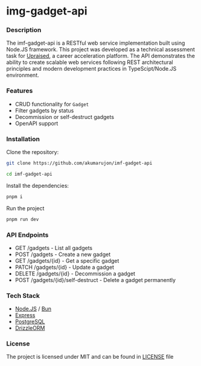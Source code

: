 # img-gadget-api

### Description

The imf-gadget-api is a RESTful web service implementation built using Node.JS
framework. This project was developed as a technical assessment task for
[Upraised](https://www.upraised.co/), a career acceleration platform. The API
demonstrates the ability to create scalable web services following REST
architectural principles and modern development practices in TypeScipt/Node.JS
environment.

### Features

- CRUD functionality for `Gadget`
- Filter gadgets by status
- Decommission or self-destruct gadgets
- OpenAPI support

### Installation

Clone the repository:

```bash
git clone https://github.com/akumarujon/imf-gadget-api
```

```bash
cd imf-gadget-api
```

Install the dependencies:

```bash
pnpm i
```

Run the project

```bash
pnpm run dev
```

### API Endpoints

- GET /gadgets - List all gadgets
- POST /gadgets - Create a new gadget
- GET /gadgets/{id} - Get a specific gadget
- PATCH /gadgets/{id} - Update a gadget
- DELETE /gadgets/{id} - Decommission a gadget
- POST /gadgets/{id}/self-destruct - Delete a gadget permanently

### Tech Stack

- [Node.JS](https://nodejs.org/en) / [Bun](https://bun.sh)
- [Express](https://expressjs.com/)
- [PostgreSQL](https://www.postgresql.org/)
- [DrizzleORM](https://orm.drizzle.team/)

### License

The project is licensed under MIT and can be found in [LICENSE](./LICENSE) file
